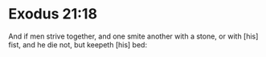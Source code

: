 # Exodus 21:18

And if men strive together, and one smite another with a stone, or with [his] fist, and he die not, but keepeth [his] bed: